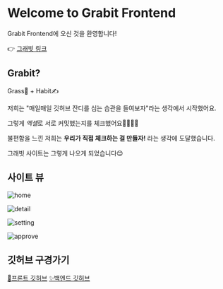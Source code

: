 # Welcome to Grabit Frontend

Grabit Frontend에 오신 것을 환영합니다!

👉 [그래빗 링크](https://teamgrabit.github.io/Grabit_frontend/)
## Grabit?

Grass🌱 + Habit✍

저희는 "매일매일 깃허브 잔디를 심는 습관을 들여보자"라는 생각에서 시작했어요.

그렇게 *엑셀*로 서로 커밋했는지를 체크했어요🤦‍♀️🤦‍♂️

불편함을 느낀 저희는 **우리가 직접 체크하는 걸 만들자!** 라는 생각에 도달했습니다.

그래빗 사이트는 그렇게 나오게 되었습니다😊

## 사이트 뷰

![home](https://raw.githubusercontent.com/TeamGrabit/Grabit_frontend/develop/public/images/[Readme]Home.png)

![detail](https://raw.githubusercontent.com/TeamGrabit/Grabit_frontend/develop/public/images/[Readme]ChallengeDetail.png)

![setting](https://raw.githubusercontent.com/TeamGrabit/Grabit_frontend/develop/public/images/[Readme]ChallengeSetting.png)

![approve](https://raw.githubusercontent.com/TeamGrabit/Grabit_frontend/develop/public/images/[Readme]ChallengeApprove.png)

## 깃허브 구경가기

[🎈프론트 깃허브](https://github.com/TeamGrabit/Grabit_frontend) [✨백엔드 깃허브](https://github.com/TeamGrabit/Grabit_backend)